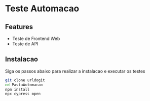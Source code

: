 # Teste Automacao


## Features

- Teste de Frontend Web
- Teste de API

## Instalacao

Siga os passos abaixo para realizar a instalacao e executar os testes

```sh
git clone urldogit
cd PastaAutomacao
npm install
npx cypress open
```